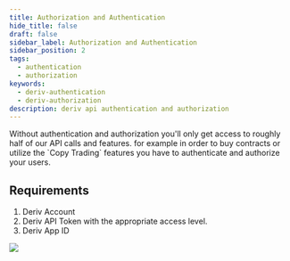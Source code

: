 ```yaml
---
title: Authorization and Authentication
hide_title: false
draft: false
sidebar_label: Authorization and Authentication
sidebar_position: 2
tags:
  - authentication
  - authorization
keywords:
  - deriv-authentication
  - deriv-authorization
description: deriv api authentication and authorization
---
```

Without authentication and authorization you'll only get access to roughly half of our API calls and features. for example in order to buy contracts or utilize the \`Copy Trading\` features you have to authenticate and authorize your users.



## Requirements

1. Deriv Account
2. Deriv API Token with the appropriate access level.
3. Deriv App ID 







![](/img/token_api.png)